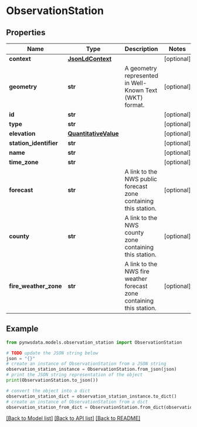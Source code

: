 # ObservationStation


## Properties

Name | Type | Description | Notes
------------ | ------------- | ------------- | -------------
**context** | [**JsonLdContext**](JsonLdContext.md) |  | [optional] 
**geometry** | **str** | A geometry represented in Well-Known Text (WKT) format. | [optional] 
**id** | **str** |  | [optional] 
**type** | **str** |  | [optional] 
**elevation** | [**QuantitativeValue**](QuantitativeValue.md) |  | [optional] 
**station_identifier** | **str** |  | [optional] 
**name** | **str** |  | [optional] 
**time_zone** | **str** |  | [optional] 
**forecast** | **str** | A link to the NWS public forecast zone containing this station. | [optional] 
**county** | **str** | A link to the NWS county zone containing this station. | [optional] 
**fire_weather_zone** | **str** | A link to the NWS fire weather forecast zone containing this station. | [optional] 

## Example

```python
from pynwsdata.models.observation_station import ObservationStation

# TODO update the JSON string below
json = "{}"
# create an instance of ObservationStation from a JSON string
observation_station_instance = ObservationStation.from_json(json)
# print the JSON string representation of the object
print(ObservationStation.to_json())

# convert the object into a dict
observation_station_dict = observation_station_instance.to_dict()
# create an instance of ObservationStation from a dict
observation_station_from_dict = ObservationStation.from_dict(observation_station_dict)
```
[[Back to Model list]](../README.md#documentation-for-models) [[Back to API list]](../README.md#documentation-for-api-endpoints) [[Back to README]](../README.md)


